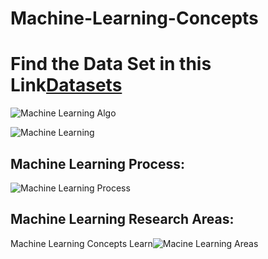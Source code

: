 # Machine-Learning-Concepts


# Find the Data Set in this Link[Datasets](https://github.com/free-to-learn/Machine-Learning-DataSet)

![Machine Learning Algo](https://lh3.googleusercontent.com/-Beps1qh9GgY/XM-MbmOl1MI/AAAAAAAAbgo/Ebe988YIi6UvndSmOIdgsMEgoMZkB77iwCK8BGAs/s0/2019-05-05.png)


![Machine Learning](https://lh3.googleusercontent.com/-0I_H4xTTusQ/XMrz9mVt5gI/AAAAAAAAbWg/K26N6DCeiUoSb_L2CFPe8Aua9mbOkLTnwCK8BGAs/s0/2019-05-02.jpg)
##  Machine Learning Process:

![Machine Learning Process](https://lh3.googleusercontent.com/-gqqRfR99cc0/XMr17xaDefI/AAAAAAAAbZc/s2twwnLtSYgsEF9ZqzSBA-iSrfucotG3QCK8BGAs/s0/2019-05-02.png)




## Machine Learning Research Areas: 
Machine Learning Concepts Learn![Macine Learning Areas](https://lh3.googleusercontent.com/-CbOf7NRQbYc/XMrz-xivUHI/AAAAAAAAbWs/ffGYoY1g9bciujvxflO86mUsZ606aqFpgCK8BGAs/s0/2019-05-02.jpg)
